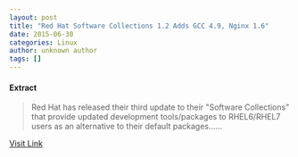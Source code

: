 ```yaml
---
layout: post
title: "Red Hat Software Collections 1.2 Adds GCC 4.9, Nginx 1.6"
date: 2015-06-30
categories: Linux
author: unknown author
tags: []
---
```





#### Extract
>Red Hat has released their third update to their "Software Collections" that provide updated development tools/packages to RHEL6/RHEL7 users as an alternative to their default packages......



[Visit Link](http://www.phoronix.com/vr.php?view=MTgyNjI)


